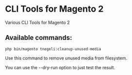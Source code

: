 # CLI Tools for Magento 2

Various CLI Tools for Magento 2

## Available commands:
````
php bin/magento tnegeli:cleanup-unused-media
````
Use this command to remove unused media from filesystem.

You can use the --dry-run option to just test the result. 